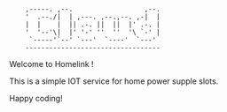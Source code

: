 
        ,-----. ,--.                  ,--.
        '  .--./|  | ,---. ,--.,--. ,-|  |
        |  |    |  || .-. ||  ||  |' .-. |
        '  '--'\|  |' '-' ''  ''  '\ `-' | 
         `-----'`--' `---'  `----'  `---'  
        ----------------------------------


Welcome to Homelink !

This is a simple IOT service for home power supple slots.

Happy coding!
